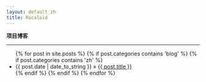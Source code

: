 ```yaml
---
layout: default_zh
title: Rocaloid
---
```


**项目博客**

---


<div id="home">
	<ul class="posts">
	{% for post in site.posts %}
		{% if post.categories contains 'blog' %}
			{% if post.categories contains 'zh' %}
			<li><span>{{ post.date | date_to_string }}</span> &raquo; <a href="{{ post.url }}">{{ post.title }}</a></li>
			{% endif %}
		{% endif %}
	{% endfor %}
	</ul>
</div>

